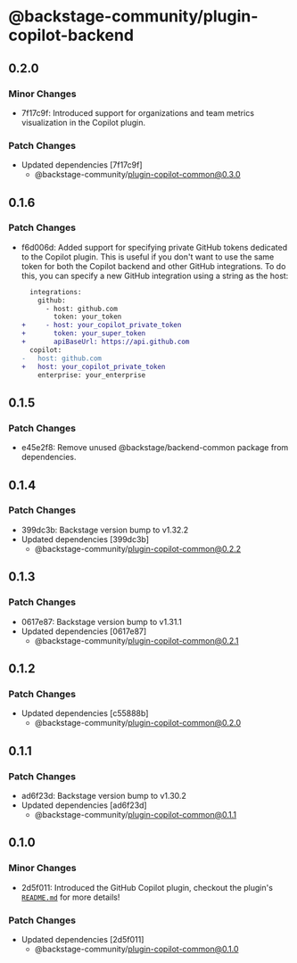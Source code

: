# @backstage-community/plugin-copilot-backend

## 0.2.0

### Minor Changes

- 7f17c9f: Introduced support for organizations and team metrics visualization in the Copilot plugin.

### Patch Changes

- Updated dependencies [7f17c9f]
  - @backstage-community/plugin-copilot-common@0.3.0

## 0.1.6

### Patch Changes

- f6d006d: Added support for specifying private GitHub tokens dedicated to the Copilot plugin. This is useful if you don't want to use the same token for both the Copilot backend and other GitHub integrations. To do this, you can specify a new GitHub integration using a string as the host:

  ```diff
    integrations:
      github:
        - host: github.com
          token: your_token
  +     - host: your_copilot_private_token
  +       token: your_super_token
  +       apiBaseUrl: https://api.github.com
    copilot:
  -   host: github.com
  +   host: your_copilot_private_token
      enterprise: your_enterprise
  ```

## 0.1.5

### Patch Changes

- e45e2f8: Remove unused @backstage/backend-common package from dependencies.

## 0.1.4

### Patch Changes

- 399dc3b: Backstage version bump to v1.32.2
- Updated dependencies [399dc3b]
  - @backstage-community/plugin-copilot-common@0.2.2

## 0.1.3

### Patch Changes

- 0617e87: Backstage version bump to v1.31.1
- Updated dependencies [0617e87]
  - @backstage-community/plugin-copilot-common@0.2.1

## 0.1.2

### Patch Changes

- Updated dependencies [c55888b]
  - @backstage-community/plugin-copilot-common@0.2.0

## 0.1.1

### Patch Changes

- ad6f23d: Backstage version bump to v1.30.2
- Updated dependencies [ad6f23d]
  - @backstage-community/plugin-copilot-common@0.1.1

## 0.1.0

### Minor Changes

- 2d5f011: Introduced the GitHub Copilot plugin, checkout the plugin's [`README.md`](https://github.com/backstage/community-plugins/tree/main/workspaces/copilot/plugins/copilot) for more details!

### Patch Changes

- Updated dependencies [2d5f011]
  - @backstage-community/plugin-copilot-common@0.1.0
